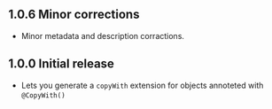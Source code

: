 ## 1.0.6 Minor corrections

* Minor metadata and description corractions.

## 1.0.0 Initial release

* Lets you generate a `copyWith` extension for objects annoteted with `@CopyWith()`